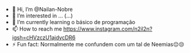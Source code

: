 - 👋 Hi, I’m @Nailan-Nobre
- 👀 I’m interested in ... (...)
- 🌱 I’m currently learning o básico de programação
- 📫 How to reach me https://www.instagram.com/n2il2n?igsh=cHVzczU1ajdycDR6
- ⚡ Fun fact: Normalmente me confundem com um tal de Neemias😔😒

<!---
Nailan-Nobre/Nailan-Nobre is a ✨ special ✨ repository because its `README.md` (this file) appears on your GitHub profile.
You can click the Preview link to take a look at your changes.
--->
